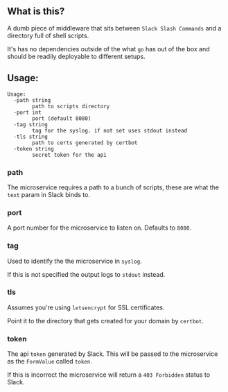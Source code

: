 ## What is this?

A dumb piece of middleware that sits between `Slack Slash Commands` and a directory full of shell scripts.

It's has no dependencies outside of the what `go` has out of the box and should be readily deployable to different setups.

## Usage:

```
Usage:
  -path string
    	path to scripts directory
  -port int
    	port (default 8080)
  -tag string
    	tag for the syslog. if not set uses stdout instead
  -tls string
    	path to certs generated by certbot
  -token string
    	secret token for the api
```

### path

The microservice requires a path to a bunch of scripts, these are what the `text` param in Slack binds to.

### port

A port number for the microservice to listen on. Defaults to `8080`.

### tag

Used to identify the the microservice in `syslog`.

If this is not specified the output logs to `stdout` instead.

### tls

Assumes you're using `letsencrypt` for SSL certificates.

Point it to the directory that gets created for your domain by `certbot`.

### token

The api `token` generated by Slack. This will be passed to the microservice as the `FormValue` called `token`.

If this is incorrect the microservice will return a `403 Forbidden` status to Slack.
